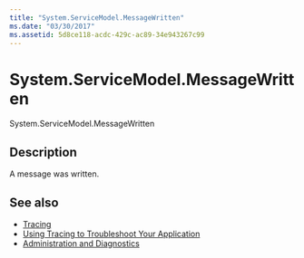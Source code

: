 ```yaml
---
title: "System.ServiceModel.MessageWritten"
ms.date: "03/30/2017"
ms.assetid: 5d8ce118-acdc-429c-ac89-34e943267c99
---
```

# System.ServiceModel.MessageWritten
System.ServiceModel.MessageWritten  
  
## Description  
 A message was written.  
  
## See also

- [Tracing](../../../../../docs/framework/wcf/diagnostics/tracing/index.md)
- [Using Tracing to Troubleshoot Your Application](../../../../../docs/framework/wcf/diagnostics/tracing/using-tracing-to-troubleshoot-your-application.md)
- [Administration and Diagnostics](../../../../../docs/framework/wcf/diagnostics/index.md)
